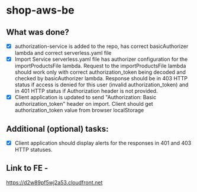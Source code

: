 # shop-aws-be

## What was done?

  - [x] authorization-service is added to the repo, has correct basicAuthorizer lambda and correct serverless.yaml file
  - [x] Import Service serverless.yaml file has authorizer configuration for the importProductsFile lambda. Request to the importProductsFile lambda should work only with correct authorization_token being decoded and checked by basicAuthorizer lambda. Response should be in 403 HTTP status if access is denied for this user (invalid authorization_token) and in 401 HTTP status if Authorization header is not provided.
  - [x] Client application is updated to send "Authorization: Basic authorization_token" header on import. Client should get authorization_token value from browser localStorage

## Additional (optional) tasks:
  - [x] Client application should display alerts for the responses in 401 and 403 HTTP statuses.

## Link to FE -
  https://d2w89pf5wj2a53.cloudfront.net